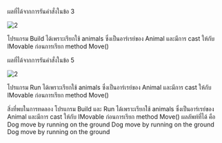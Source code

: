 ผลที่ได้จากการรันคำสั่งในข้อ 3

![2](https://github.com/Nitiphum7/03376836-OOP-2566-Lab-13/assets/144196695/d7c750b1-0713-4a2e-ab7c-8539a7b12985)

โปรแกรม Build ได้เพราะเรียกใช้ animals ซึ่งเป็นอาร์เรย์ของ Animal และมีการ cast ให้กับ IMovable ก่อนการเรียก method Move()

ผลที่ได้จากการรันคำสั่งในข้อ 5

![2](https://github.com/Nitiphum7/03376836-OOP-2566-Lab-13/assets/144196695/78abdcde-7976-45a0-bb36-ce0c012065f0)

โปรแกรม Run ได้เพราะเรียกใช้ animals ซึ่งเป็นอาร์เรย์ของ Animal และมีการ cast ให้กับ IMovable ก่อนการเรียก method Move()

สิ่งที่พบในการทดลอง
โปรแกรม Build และ Run ได้เพราะเรียกใช้ animals ซึ่งเป็นอาร์เรย์ของ Animal และมีการ cast ให้กับ IMovable ก่อนการเรียก method Move()
ผลลัพท์ที่ได้ คือ
Dog move by running on the ground
Dog move by running on the ground
Dog move by running on the ground
